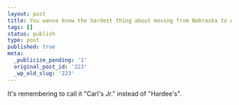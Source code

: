 ```yaml
---
layout: post
title: You wanna know the hardest thing about moving from Nebraska to Arizona?
tags: []
status: publish
type: post
published: true
meta:
  _publicize_pending: '1'
  original_post_id: '223'
  _wp_old_slug: '223'
---
```

It's remembering to call it "Carl's Jr." instead of "Hardee's".
